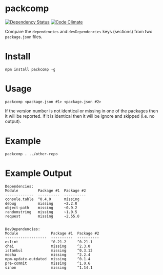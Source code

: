 # packcomp

[![Dependency Status](https://david-dm.org/guyellis/packcomp.svg)](https://david-dm.org/guyellis/packcomp)
[![Code Climate](https://codeclimate.com/github/guyellis/packcomp/badges/gpa.svg)](https://codeclimate.com/github/guyellis/packcomp)

Compare the `dependencies` and `devDependencies` keys (sections) from
two `package.json` files.

# Install

`npm install packcomp -g`

# Usage

`packcomp <package.json #1> <package.json #2>`

If the version number is not identical or missing in one of the packages then it will be reported. If it is identical then it will be ignore and skipped (i.e. no output).

# Example

`packcomp . ../other-repo`

# Example Output

```
Dependencies:
Module         Package #1  Package #2
-------------  ----------  ----------
console.table  ^0.4.0      missing
debug          missing     ~2.2.0
object-path    missing     ~0.9.2
randomstring   missing     ~1.0.5
request        missing     ~2.55.0


DevDependencies:
Module               Package #1  Package #2
-------------------  ----------  ----------
eslint               ^0.21.2     ^0.21.1
chai                 missing     ^2.3.0
istanbul             missing     ^0.3.13
mocha                missing     ^2.2.4
npm-update-outdated  missing     ^0.1.4
pre-commit           missing     ^1.0.6
sinon                missing     ^1.14.1
```
